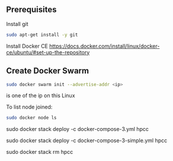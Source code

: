 
## Prerequisites
Install git 
```sh
sudo apt-get install -y git
```

Install Docker CE
https://docs.docker.com/install/linux/docker-ce/ubuntu/#set-up-the-repository


## Create Docker Swarm
```sh
sudo docker swarm init --advertise-addr <ip>
```
<ip> is one of the ip on this Linux

To list node joined:
```sh
sudo docker node ls
```

sudo docker stack deploy -c docker-compose-3.yml hpcc

sudo docker stack deploy -c docker-compose-3-simple.yml hpcc

sudo docker stack rm hpcc


